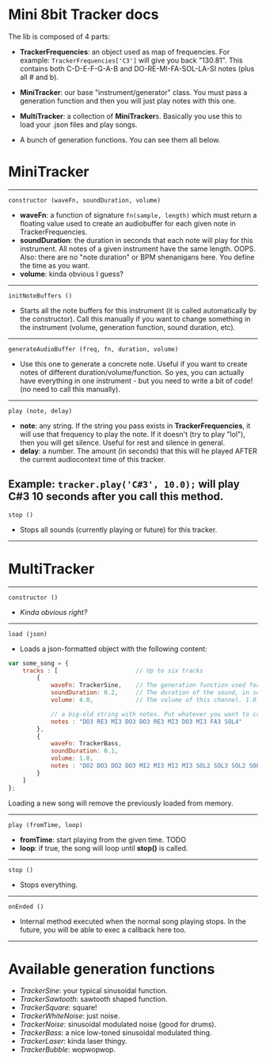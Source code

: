 # Mini 8bit Tracker docs

The lib is composed of 4 parts:

* **TrackerFrequencies**: an object used as map of frequencies. For example: `TrackerFrequencies['C3']` will give you back "130.81". This contains both C-D-E-F-G-A-B and DO-RE-MI-FA-SOL-LA-SI notes (plus all # and b).

* **MiniTracker**: our base "instrument/generator" class. You must pass a generation function and then you will just play notes with this one.

* **MultiTracker**: a collection of **MiniTracker**s. Basically you use this to load your .json files and play songs.

* A bunch of generation functions. You can see them all below.

# MiniTracker

---
`constructor (waveFn, soundDuration, volume) `

* **waveFn**: a function of signature `fn(sample, length)` which must return a floating value used to create an audiobuffer for each given note in TrackerFrequencies.
* **soundDuration**: the duration in seconds that each note will play for this instrument. All notes of a given instrument have the same length. OOPS. Also: there are no "note duration" or BPM shenanigans here. You define the time as you want.
* **volume**: kinda obvious I guess?
---
`initNoteBuffers ()`
* Starts all the note buffers for this instrument (it is called automatically by the constructor). Call this manually if you want to change something in the instrument (volume, generation function, sound duration, etc).
---
`generateAudioBuffer (freq, fn, duration, volume)`
* Use this one to generate a concrete note. Useful if you want to create notes of different duration/volume/function. So yes, you can actually have everything in one instrument - but you need to write a bit of code! (no need to call this manually).
---
`play (note, delay)`
* **note**: any string. If the string you pass exists in **TrackerFrequencies**, it will use that frequency to play the note. If it doesn't (try to play "lol"), then you will get silence. Useful for rest and silence in general.
* **delay**: a number. The amount (in seconds) that this will he played AFTER the current audiocontext time of this tracker.

Example:
`tracker.play('C#3', 10.0);` will play C#3 10 seconds after you call this method.
---
`stop ()`
* Stops all sounds (currently playing or future) for this tracker.
---

# MultiTracker

---
`constructor ()`
* *Kinda obvious right?*
---
`load (json)`
* Loads a json-formatted object with the following content:

```javascript
var some_song = {
    tracks : [                      // Up to six tracks
        {
            waveFn: TrackerSine,    // The generation function used for this "channel"
            soundDuration: 0.2,     // The duration of the sound, in seconds.
            volume: 4.0,            // The volume of this channel. 1.0 is default.

            // a big-old string with notes. Put whatever you want to create a "silence"
            notes : "DO3 RE3 MI3 DO3 DO3 RE3 MI3 DO3 MI3 FA3 SOL4"
        },
        {
            waveFn: TrackerBass,
            soundDuration: 0.1,
            volume: 1.0,
            notes : "DO2 DO3 DO2 DO3 MI2 MI3 MI2 MI3 SOL2 SOL3 SOL2 SOL3 DO2 DO3 DO2 DO3 MI2 MI3 MI2 MI3 SOL2 SOL3 SOL2 SOL3"
        }
    ]
};
```
Loading a new song will remove the previously loaded from memory.

---
`play (fromTime, loop)`
* **fromTime**: start playing from the given time. TODO
* **loop**: if true, the song will loop until **stop()** is called.
---
`stop ()`
* Stops everything.
---
`onEnded ()`
* Internal method executed when the normal song playing stops. In the future, you will be able to exec a callback here too.
---

# Available generation functions

* *TrackerSine*: your typical sinusoidal function.
* *TrackerSawtooth*: sawtooth shaped function.
* *TrackerSquare*: square!
* *TrackerWhiteNoise*: just noise.
* *TrackerNoise*: sinusoidal modulated noise (good for drums).
* *TrackerBass*: a nice low-toned sinusoidal modulated thing.
* *TrackerLaser*: kinda laser thingy.
* *TrackerBubble*: wopwopwop.
